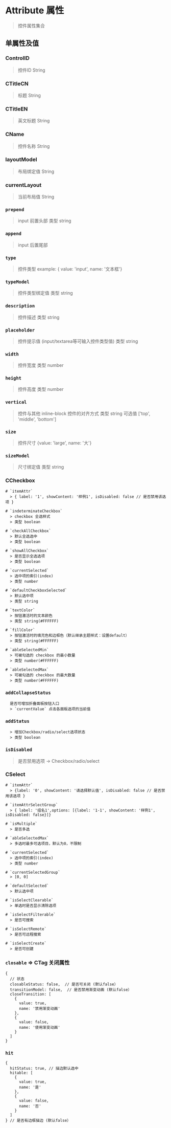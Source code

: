 # Attribute 属性

> 控件属性集合

## 单属性及值

### ControlID
> 控件ID String

### CTitleCN
> 标题 String

### CTitleEN
> 英文标题 String

### CName
> 控件名称 String

### layoutModel
> 布局绑定值 String

### currentLayout
> 当前布局值 String

### `prepend`
> input 前置头部
> 类型 string

### `append`
> input 后置尾部

### `type`
> 控件类型
> example: { value: 'input', name: '文本框'}

### `typeModel`
> 控件类型绑定值
> 类型 string

### `description`
> 控件描述
> 类型 string

### `placeholder`
> 控件提示值 (input/textarea等可输入控件类型值)
> 类型 string

### `width`
> 控件宽度
> 类型 number

### `height`
> 控件高度
> 类型 number

### `vertical`
> 控件与其他 inline-block 控件的对齐方式
> 类型 string
> 可选值 ['top', 'middle', 'bottom']

### `size`
> 控件尺寸
> {value: 'large', name: '大'}

### `sizeModel`
> 尺寸绑定值
> 类型 string

### CCheckbox

```
# `itemAttr`
  > { label: '1', showContent: '样例1', isDisabled: false // 是否禁用该选项 }

# `indeterminateCheckbox`
  > checkbox 全选样式
  > 类型 boolean

# `checkAllCheckbox`
  > 默认全选选中
  > 类型 boolean

# `showAllCheckbox`
  > 是否显示全选选项
  > 类型 boolean

# `currentSelected`
  > 选中项的索引(index)
  > 类型 number

# `defaultCheckboxSelected`
  > 默认选中项
  > 类型 string

# `textColor`
  > 按钮激活时的文本颜色
  > 类型 string(#FFFFFF)

# `fillColor`
  > 按钮激活时的填充色和边框色（默认继承主题样式：设置default）
  > 类型 string(#FFFFFF)

# `ableSelectedMin`
  > 可被勾选的 checkbox 的最小数量
  > 类型 number(#FFFFFF)

# `ableSelectedMax`
  > 可被勾选的 checkbox 的最大数量
  > 类型 number(#FFFFFF)

```

### `addCollapseStatus`

```
  是否可增加折叠面板按钮入口
  > `currentValue` 点击各面板选项的当前值
```

### `addStatus`
```
  > 增加Checkbox/radio/select选项状态
  > 类型 boolean
```

### `isDisabled`
  > 是否禁用选项 -> Checkbox/radio/select

### CSelect
```
# `itemAttr`
  > {label: '0', showContent: '请选择默认值', isDisabled: false // 是否禁用该选项 }

# `itemAttrSelectGroup`
  > { label: '组名1',options: [{label: '1-1', showContent: '样例1', isDisabled: false}]}

# `isMultiple`
  > 是否多选

# `ableSelectedMax`
  > 多选时最多可选项目，默认为0，不限制

# `currentSelected`
  > 选中项的索引(index)
  > 类型 number

# `currentSelectedGroup`
  > [0, 0]

# `defaultSelected`
  > 默认选中项

# `isSelectClearable`
  > 单选时是否显示清除选项

# `isSelectFilterable`
  > 是否可搜索

# `isSelectRemote`
  > 是否可远程搜索

# `isSelectCreate`
  > 是否可创建

```
### `closable` => CTag 关闭属性
```
{
  // 状态
  closableStatus: false,  // 是否可关闭 (默认false）
  transitionModel: false,  // 是否禁用渐变动画 (默认false）
  closeTransition: [
    {
      value: true,
      name: '禁用渐变动画'
    },
    {
      value: false,
      name: '使用渐变动画'
    }
  ]
}
```
### `hit`
```
{
  hitStatus: true, // 描边默认选中
  hitable: [
    {
      value: true,
      name: '是'
    },
    {
      value: false,
      name: '否'
    }
  ]
} // 是否有边框描边 (默认false）
```
